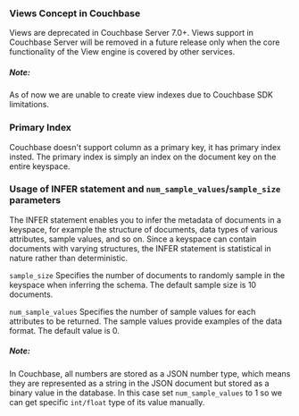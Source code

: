 ### Views Concept in Couchbase
Views are deprecated in Couchbase Server 7.0+. Views support in Couchbase Server will be removed in a future release only when the core functionality of the View engine is covered by other services.
##### Note: 
As of now we are unable to create view indexes due to Couchbase SDK limitations.


### Primary Index
Couchbase doesn't support column as a primary key, it has primary index insted.
The primary index is simply an index on the document key on the entire keyspace. 


### Usage of INFER statement and `num_sample_values`/`sample_size` parameters
The INFER statement enables you to infer the metadata of documents in a keyspace, for example the structure of documents, 
data types of various attributes, sample values, and so on. Since a keyspace can contain documents with varying structures, 
the INFER statement is statistical in nature rather than deterministic. 


`sample_size`
Specifies the number of documents to randomly sample in the keyspace when inferring the schema. The default sample size is 10 documents.

`num_sample_values`
Specifies the number of sample values for each attributes to be returned. The sample values provide examples of the data format. The default value is 0.
##### Note: 
In Couchbase, all numbers are stored as a JSON number type, which means they are represented as a string in the JSON document but stored as a binary value in the database.
In this case set `num_sample_values` to 1 so we can get specific `int/float` type of its value manually.
